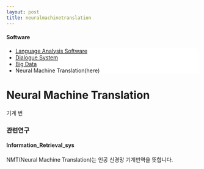 ```yaml
---
layout: post
title: neuralmachinetranslation
---
```

<h4>Software</h4>
 <div class="linklink" style = "background-color:#ffffff;border-radius:0 15px">
          <ul class="posts-list">
           <li class="post-link">
                <a class="post-title" href="https://youngjoongko.github.io/Software/languageanalysissoftware/">Language Analysis Software</a>
           </li>
           <li class="post-link">
                <a class="post-title" href="https://youngjoongko.github.io/Software/dialoguesystem/">Dialogue System</a>
           </li>
           <li class="post-link">
                <a class="post-title" href="https://youngjoongko.github.io/Software/bigdata/">Big Data</a>
           </li>
           <li>Neural Machine Translation(here)
           </li>
          </ul>
  </div>


<div class="post">
  <h1 class="pageTitle">Neural Machine Translation</h1>	
  <p class="meta">기계 번</p>
</div> 


### 관련연구
#### Information_Retrieval_sys
NMT(Neural Machine Translation)는 인공 신경망 기계번역을 뜻합니다.




